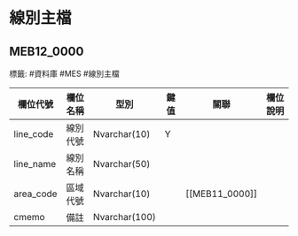 # 線別主檔
## MEB12_0000
標籤: #資料庫 #MES #線別主檔

| 欄位代號       | 欄位名稱 | 型別            | 鍵值 | 關聯          | 欄位說明 |
| ---------- | ---- | ------------- | -- | ----------- | ---- |
| line\_code | 線別代號 | Nvarchar(10)  | Y  |             |      |
| line\_name | 線別名稱 | Nvarchar(50)  |    |             |      |
| area\_code | 區域代號 | Nvarchar(10)  |    | [[MEB11_0000]] |      |
| cmemo      | 備註   | Nvarchar(100) |    |             |      |
